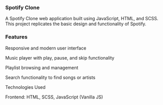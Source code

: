 ### Spotify Clone

 A Spotify Clone web application built using JavaScript, HTML, and SCSS. This project replicates the basic design and functionality of Spotify.

### Features

Responsive and modern user interface

Music player with play, pause, and skip functionality

Playlist browsing and management

Search functionality to find songs or artists

Technologies Used

Frontend: HTML, SCSS, JavaScript (Vanilla JS)
